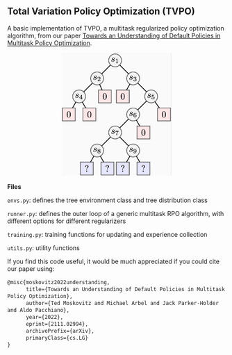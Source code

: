 ## Total Variation Policy Optimization (TVPO)

A basic implementation of TVPO, a multitask regularized policy optimization algorithm, from our paper [Towards an Understanding of Default Policies in Multitask Policy Optimization](https://arxiv.org/abs/2111.02994). 

<p align="center">
  <img src="extras/tree_env.png", width = 50% />
</p>




**Files**

`envs.py`: defines the tree environment class and tree distribution class 

`runner.py`: defines the outer loop of a generic multitask RPO algorithm, with different options for different regularizers

`training.py`: training functions for updating and experience collection

`utils.py`: utility functions




If you find this code useful, it would be much appreciated if you could cite our paper using: 

```
@misc{moskovitz2022understanding,
      title={Towards an Understanding of Default Policies in Multitask Policy Optimization}, 
      author={Ted Moskovitz and Michael Arbel and Jack Parker-Holder and Aldo Pacchiano},
      year={2022},
      eprint={2111.02994},
      archivePrefix={arXiv},
      primaryClass={cs.LG}
}
```



